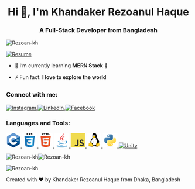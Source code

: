 <h1 align="center">Hi 👋, I'm Khandaker Rezoanul Haque</h1>
<h3 align="center">A Full-Stack Developer from Bangladesh</h3>

<p align="left">
  <img src="https://komarev.com/ghpvc/?username=Rezoan-kh&label=Profile%20views&color=0e75b6&style=flat" alt="Rezoan-kh" />
</p>

 
<p align="left">
  <a href="https://drive.google.com/your-resume-link" target="_blank">
    <img src="https://img.shields.io/badge/Download%20Resume-%230077B5.svg?&style=for-the-badge&logo=google-drive&logoColor=white" alt="Resume" />
  </a>
</p>

- 🌱 I’m currently learning **MERN Stack 🚀**

- ⚡ Fun fact: **I love to explore the world**

<h3 align="left">Connect with me:</h3>
<p align="left">
  <a href="https://www.instagram.com/rezoan_khandaker/" target="_blank">
    <img align="center" src="https://raw.githubusercontent.com/rahuldkjain/github-profile-readme-generator/master/src/images/icons/Social/instagram.svg" alt="Instagram" height="30" width="40" />
  </a>
  <a href="https://linkedin.com/in/rezoan_khandaker" target="_blank">
    <img align="center" src="https://raw.githubusercontent.com/rahuldkjain/github-profile-readme-generator/master/src/images/icons/Social/linked-in-alt.svg" alt="LinkedIn" height="30" width="40" />
  </a>
  <a href="https://www.facebook.com/rezoan.kh" target="_blank">
    <img align="center" src="https://raw.githubusercontent.com/rahuldkjain/github-profile-readme-generator/master/src/images/icons/Social/facebook.svg" alt="Facebook" height="30" width="40" />
  </a>
</p>

<h3 align="left">Languages and Tools:</h3>
<p align="left">
  <a href="https://www.w3schools.com/cpp/" target="_blank" rel="noreferrer">
    <img src="https://raw.githubusercontent.com/devicons/devicon/master/icons/cplusplus/cplusplus-original.svg" alt="C++" width="40" height="40"/>
  </a>
  <a href="https://www.w3schools.com/css/" target="_blank" rel="noreferrer">
    <img src="https://raw.githubusercontent.com/devicons/devicon/master/icons/css3/css3-original-wordmark.svg" alt="CSS3" width="40" height="40"/>
  </a>
  <a href="https://www.w3.org/html/" target="_blank" rel="noreferrer">
    <img src="https://raw.githubusercontent.com/devicons/devicon/master/icons/html5/html5-original-wordmark.svg" alt="HTML5" width="40" height="40"/>
  </a>
  <a href="https://www.java.com" target="_blank" rel="noreferrer">
    <img src="https://raw.githubusercontent.com/devicons/devicon/master/icons/java/java-original.svg" alt="Java" width="40" height="40"/>
  </a>
  <a href="https://developer.mozilla.org/en-US/docs/Web/JavaScript" target="_blank" rel="noreferrer">
    <img src="https://raw.githubusercontent.com/devicons/devicon/master/icons/javascript/javascript-original.svg" alt="JavaScript" width="40" height="40"/>
  </a>
  <a href="https://www.linux.org/" target="_blank" rel="noreferrer">
    <img src="https://raw.githubusercontent.com/devicons/devicon/master/icons/linux/linux-original.svg" alt="Linux" width="40" height="40"/>
  </a>
  <a href="https://www.python.org" target="_blank" rel="noreferrer">
    <img src="https://raw.githubusercontent.com/devicons/devicon/master/icons/python/python-original.svg" alt="Python" width="40" height="40"/>
  </a>
  <a href="https://unity.com/" target="_blank" rel="noreferrer">
    <img src="https://www.vectorlogo.zone/logos/unity3d/unity3d-icon.svg" alt="Unity" width="40" height="40"/>
  </a>
</p>

<p> <img align="left" src="https://github-readme-streak-stats.herokuapp.com/?user=Rezoan-kh&theme=clasic" alt="Rezoan-kh" /> </p>
</a>
<p><img src="https://github-readme-stats.vercel.app/api/top-langs?username=Rezoan-kh&show_icons=true&locale=en&layout=compact&theme=clasic" alt="Rezoan-kh"/></p>
</a>
<p><img align="cente" src="https://github-readme-stats.vercel.app/api?username=Rezoan-kh&show_icons=true&locale=en&layout=compact" alt="Rezoan-kh" /></p>
<p>Created with ❤️ by Khandaker Rezoanul Haque from Dhaka, Bangladesh</p>
